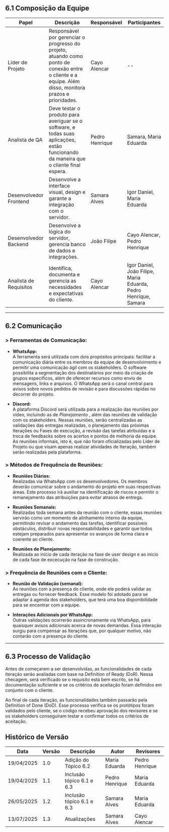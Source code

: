 ## 6.1 Composição da Equipe

| Papel                   | Descrição                                                                                                                                         | Responsável           | Participantes                            |
|-------------------------|---------------------------------------------------------------------------------------------------------------------------------------------------|------------------------|------------------------------------------|
| Líder de Projeto          | Responsável por gerenciar o progresso do projeto, atuando como ponto de conexão entre o cliente e a equipe. Além disso, monitora prazos e prioridades. | Cayo Alencar       | --                                       |
| Analista de QA          | Deve testar o produto para averiguar se o software, e todas suas aplicações, estão funcionando da maneira que o cliente final espera.              | Pedro Henrique            | Samara, Maria Eduarda                                       |
| Desenvolvedor Frontend  | Desenvolve a interface visual, design e garante a integração com o servidor.                                                                      | Samara Alves    | Igor Daniel, Maria Eduarda                |
| Desenvolvedor Backend   | Desenvolve a lógica do servidor, gerencia banco de dados e integrações.                                                                          | João Filipe       | Cayo Alencar, Pedro Henrique                       |
| Analista de Requisitos  | Identifica, documenta e gerencia as necessidades e expectativas do cliente.                                                                       | Cayo Alencar           | Igor Daniel, João Filipe, Maria Eduarda, Pedro Henrique, Samara|

---

## 6.2 Comunicação

### > Ferramentas de Comunicação:

- **WhatsApp:**  
A ferramenta será utilizada com dois propósitos principais: facilitar a comunicação diária entre os membros da equipe de desenvolvimento e permitir uma comunicação ágil com os stakeholders. O software possibilita a segmentação dos destinatários por meio da criação de grupos específicos, além de oferecer recursos como envio de mensagens, links e arquivos. O WhatsApp será o canal central para avisos sobre novos pedidos de revisão e para discussões rápidas no decorrer do projeto.

- **Discord:**  
A plataforma Discord será utilizada para a realização das reuniões por vídeo, incluindo as de *Planejamento* , além das reuniões de validação com os stakeholders. Nessas reuniões, serão centralizadas as validações das entregas realizadas, o planejamento das próximas Iterações ou Fases de execução, a revisão das tarefas atribuídas e a troca de feedbacks sobre os acertos e pontos de melhoria da equipe. As reuniões informais, isto é, que não foram oficializadas pelo Líder de Projeto ou que visam apenas realizar atividades de Iteração, também serão realizadas pela plataforma.

### > Métodos de Frequência de Reuniões:

- **Reuniões Diárias:**  
  Realizadas via WhatsApp com os desenvolvedores. Os membros deverão comunicar sobre o andamento do projeto em suas respectivas áreas. Este processo irá auxiliar na identificação de riscos e permitir o remanejamento das atribuições para evitar atrasos de entrega.

- **Reuniões Semanais:**  
  Realizadas toda semana antes da reunião com o cliente, essas reuniões servirão como um momento de alinhamento interno da equipe, permitindo revisar o andamento das tarefas, identificar possíveis obstáculos, distribuir novas responsabilidades e garantir que todos estejam preparados para apresentar os avanços de forma clara e coerente ao cliente.

- **Reuniões de Planejamento:**  
  Realizada ao início de cada iteração na fase de user design e ao inicio de cada fase de excecução na fase de construção.

### > Frequência de Reuniões com o Cliente:

- **Reunião de Validação (semanal):**  
  As reuniões com a presença do cliente, onde ele poderá validar as entregas ou fornecer feedback. Esse modelo foi adotado para se adaptar à agenda dos stakeholders, que terá uma boa disponibilidade para se encontrar com a equipe.

- **Interações Adicionais por WhatsApp:**  
  Outras validações ocorrerão assincronamente via WhatsApp, para quaisquer avisos adicionais acerca de novas demandas. Essa interação surgiu para compensar as Iterações que, por qualquer motivo, não contarão com a presença do cliente.

---

## 6.3 Processo de Validação

Antes de começarem a ser desenvolvidas, as funcionalidades de cada iteração serão avaliadas com base na Definition of Ready (DoR). Nessa checagem, será verificado se o requisito está bem escrito, se há documentação suficiente e se os critérios de aceitação foram definidos em conjunto com o cliente. 

Ao final de cada iteração, as funcionalidades também passarão pela Definition of Done (DoD). Esse processo verifica se os protótipos foram validados pelo cliente, se o código recebeu aprovação dos revisores e se os stakeholders conseguiram testar e confirmar todos os critérios de aceitação.

## Histórico de Versão

| Data       | Versão | Descrição                  | Autor          | Revisores      | 
| ---------- | ------ | -------------------------- | -------------- | -------------- | 
| 19/04/2025 | 1.0    | Adição do Tópico 6.2       | Maria Eduarda  | Pedro Henrique |   
| 19/04/2025 | 1.1    | Inclusão tópico 6.1 e 6.3                 | Pedro Henrique | Maria Eduarda  |  
| 26/05/2025 | 1.2    | Inclusão tópico 6.1 e 6.3                 | Samara Alves | Maria Eduarda  | 
| 13/07/2025 | 1.3    | Atualizações              | Samara Alves | Cayo Alencar  | 


